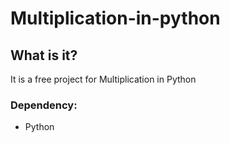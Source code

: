 # Multiplication-in-python

## What is it?
It is a free project for Multiplication in Python


### Dependency:
* Python
